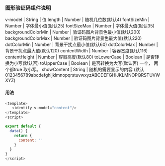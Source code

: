 ### 图形验证码组件说明

v-model	           |  String  |  值
length             |  Number  |  随机几位数(默认4)
fontSizeMin        |  Number  |  字体最小值(默认25)
fontSizeMax        |  Number  |  字体最大值(默认35)
backgroundColorMin |  Number  |  验证码图片背景色最小值(默认200)
backgroundColorMax |  Number  |  验证码图片背景色最大值(默认220)
dotColorMin        |  Number  |  背景干扰点最小值(默认60)
dotColorMax        |  Number  |  背景干扰点最大值(默认120)
contentWidth       |  Number  |  容器宽度(默认116)
contentHeight      |  Number  |  容器高度(默认80)
toLowerCase        |  Boolean |  是否转换为小写(默认否)
toUpperCase        |  Boolean |  是否转换为大写(默认否) 一个， 两个都true 取小写。
showContent        |  String  |  随机的需要显示的内容 
                                 (默认 0123456789abcdefghijklmnopqrstuvwxyzABCDEFGHIJKLMNOPQRSTUVWXYZ)

#### 用法
```javascript
<template>
   <identify v-model="content"/>
</template>
<script>

export default {
  data() {
    return {
      content: ''
    }
  }
}
</script>
```